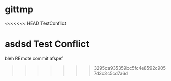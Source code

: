 # gittmp

<<<<<<< HEAD
TestConflict

asdsd
Test Conflict
=======
bleh
REmote commit
afspef
>>>>>>> 3295ca935359bc5fc4e8592c9057d3c3c5cd7a6d
